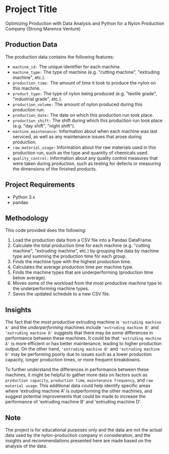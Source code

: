 # Project Title

Optimizing Production with Data Analysis and Python for a Nylon Production Company (Strong Marence Venture)

## Production Data

The production data contains the following features:

* `machine_id:` The unique identifier for each machine.
* `machine_type:` The type of machine (e.g. "cutting machine", "extruding machine", etc.).
* `production_time:` The amount of time it took to produce the nylon on this machine.
* `product_type:` The type of nylon being produced (e.g. "textile grade", "industrial grade", etc.).
* `production_volume:` The amount of nylon produced during this production run.
* `production_date:` The date on which this production run took place.
* `production_shift:` The shift during which this production run took place (e.g. "day shift", "night shift").
* `machine_maintenance:` Information about when each machine was last serviced, as well as any maintenance issues that arose during production.
* `raw_material_usage:` Information about the raw materials used in this production run, such as the type and quantity of chemicals used.
* `quality_control:` Information about any quality control measures that were taken during production, such as testing for defects or measuring the dimensions of the finished products.

## Project Requirements
* Python 3.x
* pandas

## Methodology

This code provided does the following:

1. Load the production data from a CSV file into a Pandas DataFrame.
2. Calculate the total production time for each machine (e.g. "cutting machine", "extruding machine", etc.) by grouping the data by machine type and summing the production time for each group.
3. Finds the machine type with the highest production time.
4. Calculates the average production time per machine type.
5. Finds the machine types that are underperforming (production time below average).
6. Moves some of the workload from the most productive machine type to the underperforming machine types.
7. Saves the updated schedule to a new CSV file.

## Insights

The fact that the *most productive* extruding machine is `'extruding machine A'` and the *underperforming* machines include `'extruding machine B'` and `'extruding machine D'` suggests that there may be some differences in performance between these machines. It could be that `'extruding machine A'` is more efficient or has better maintenance, leading to higher production output. On the other hand, `'extruding machine B'` and `'extruding machine D'` may be performing poorly due to issues such as a lower production capacity, longer production times, or more frequent breakdowns.

To further understand the differences in performance between these machines, it might be helpful to gather more data on factors such as `production capacity`, `production time`, `maintenance frequency`, and `raw material usage`. This additional data could help identify specific areas where 'extruding machine A' is outperforming the other machines, and suggest potential improvements that could be made to increase the performance of 'extruding machine B' and 'extruding machine D'.

## Note

The project is for educational purposes only and the data are not the actual data used by the nylon-production company in consideration, and the insights and recommendations presented here are made based on the analysis of the data.
